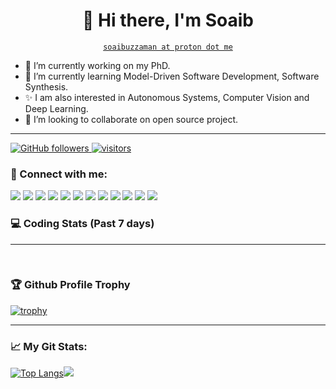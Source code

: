<!-- Title -->
<h1 align="center" title="...and I'm happy to see you here :)">👋 Hi there, I'm Soaib</h1>

<!-- Contact and keys -->
<p align="center">
<a href="mailto:soaibuzzaman@proton.me" title="Email Address"><code>soaibuzzaman at proton dot me</code></a>
</p>


- 🔭 I’m currently working on my PhD.
- 🌱 I’m currently learning Model-Driven Software Development, Software Synthesis.
- ✨ I am also interested in Autonomous Systems, Computer Vision and Deep Learning.
- 👯 I’m looking to collaborate on open source project. 

---------------

<p align="left">
  <a href="https://github.com/soaibsafi?tab=followers">
    <img alt="GitHub followers" src="https://img.shields.io/github/followers/soaibsafi?color=green&logo=github">
  </a>
  <a href="https://github.com/soaibsafi/">
    <img src="https://komarev.com/ghpvc/?username=soaibsafi" alt="visitors" />
  </a>
</p>

### 🔗 Connect with me:

<!-- Socials -->

   <a href="https://soaib.me" title="Personal Website - soaib.me"><img src="https://img.shields.io/badge/-soaib.me-ff5757?style=flat&logo=ApacheSpark&logoColor=white" /></a>
   <a href="https://scholar.google.com/citations?user=TXNeiWcAAAAJ&hl=en" title="Google Scholar - Soaibuzzaman"><img src="https://img.shields.io/badge/Google%20Scholar-4285F4?logo=googlescholar&logoColor=fff&style=flat"/></a>
   <a href="https://dblp.org/pid/242/6523.html" title="dblp-Soaibuzzaman"><img src="https://img.shields.io/badge/dblp-004F9F?logo=dblp&logoColor=fff&style=flat"/></a>
   <a href="https://www.researchgate.net/profile/Soaibuzzaman-2" title="ResearchGate"><img src="https://img.shields.io/badge/ResearchGate-00CCBB?style=flat&logo=ResearchGate&logoColor=white" /></a>
   <a href="https://tuchemnitz.academia.edu/SoaibuzzamanSoaibuzzaman" title="Academia-Soaibuzzaman"><img src="https://img.shields.io/badge/Academia-41454A?style=flat&logo=academia&logoColor=white" /></a>
   <a href="https://www.semanticscholar.org/author/Soaibuzzaman/134774860" title="Semantic Scholar - Soaibuzzaman"><img src="https://img.shields.io/badge/Semantic%20Scholar-1857B6?logo=semanticscholar&logoColor=fff&style=flat" /></a>
   <a href="https://www.goodreads.com/user/show/55336570-soaib-safi" title="Goodreads - Soaib"><img src="https://img.shields.io/badge/Goodreads-372213?logo=goodreads&logoColor=fff&style=flat" /></a>
   <a href="https://www.linkedin.com/in/soaibuzzaman-2a080378/" title="LinkedIn - Soaibuzzaman"><img src="https://img.shields.io/badge/-Soaibuzzaman-0072b1?style=flat&logo=Linkedin&logoColor=white" /></a>
  <a href="https://twitter.com/sooaaib" title="Twitter - @sooaaib"><img src="https://img.shields.io/badge/-sooaaib-00acee?style=flat&logo=Twitter&logoColor=white" /></a>
  <a href="https://stackoverflow.com/users/5543521/soaib" title="StackOverflow - Soaib"><img src="https://img.shields.io/badge/-Soaib-f48225?style=flat&logo=Stackoverflow&logoColor=white" /></a>
  <a href="https://www.instagram.com/sooaaib/" title="Instagram- @sooaaib - "><img src="https://img.shields.io/badge/Instagram-E4405F?logo=instagram&logoColor=fff&style=flat" /></a>
  <a href="https://www.youtube.com/c/soaibsafi/" title="YouTube - @soaibsafi"><img src="(https://img.shields.io/badge/YouTube-F00?logo=youtube&logoColor=fff&style=flat" /></a>

<!-- 
[<img align="left" alt="soaib.me" width="22px" src="https://raw.githubusercontent.com/iconic/open-iconic/master/svg/globe.svg" />](https://soaib.me)
[<img align="left" alt="Soaibuzzaman | Google Scholar" width="22px" src="https://cdn.jsdelivr.net/npm/simple-icons@3.13.0/icons/googlescholar.svg" />](https://scholar.google.com/citations?user=TXNeiWcAAAAJ&hl=en)
[<img align="left" alt="Soaibuzzaman | ResearchGate" width="22px" src="https://cdn.jsdelivr.net/npm/simple-icons@3.13.0/icons/researchgate.svg" />](https://www.researchgate.net/profile/Soaibuzzaman)
[<img align="left" alt="Soaibuzzaman | Orcid" width="22px" src="https://cdn.jsdelivr.net/npm/simple-icons@3.13.0/icons/orcid.svg" />](https://orcid.org/0000-0002-8971-5904)
[<img align="left" alt="Soaibuzzaman | Academia" width="22px" src="https://cdn.jsdelivr.net/npm/simple-icons@3.13.0/icons/academia.svg" />](https://tuchemnitz.academia.edu/SoaibuzzamanSoaibuzzaman)
[<img align="left" alt="Soaibuzzaman | LinkedIn" width="22px" src="https://cdn.jsdelivr.net/npm/simple-icons@v3/icons/linkedin.svg" />](https://www.linkedin.com/in/soaibuzzaman-2a080378/)
[<img align="left" alt="Soaibuzzaman | Twitter" width="22px" src="https://cdn.jsdelivr.net/npm/simple-icons@v3/icons/twitter.svg" />](https://twitter.com/sooaaib)
[<img align="left" alt="Soaibuzzaman | Goodreads" width="22px" src="https://cdn.jsdelivr.net/npm/simple-icons@3.13.0/icons/goodreads.svg" />](https://www.goodreads.com/user/show/55336570-soaib-safi)
[<img align="left" alt="Soaibuzzaman | YouTube" width="22px" src="https://cdn.jsdelivr.net/npm/simple-icons@v3/icons/youtube.svg" />](https://www.youtube.com/c/soaibsafi/)
[<img align="left" alt="Soaibuzzaman | Instagram" width="22px" src="https://cdn.jsdelivr.net/npm/simple-icons@v3/icons/instagram.svg" />](https://www.instagram.com/sooaaib/)
-->

### :computer: Coding Stats (Past 7 days)
<!--START_SECTION:waka-->
<!--END_SECTION:waka-->

---------

<br />


### 🏆 Github Profile Trophy

[![trophy](https://github-profile-trophy.vercel.app/?username=soaibsafi&theme=onedark)](https://github.com/soaibsafi/github-profile-trophy)

<!--
### Spotify Playing 🎧
[<img src="https://now-playing-codestackr.vercel.app/api/spotify-playing" alt="codeSTACKr Spotify Playing" width="350" />](https://open.spotify.com/user/6q8hmxup49h0pfylz2txhth78)
-->

--------------------

### 📈 My Git Stats:

[![Top Langs](https://github-readme-stats.vercel.app/api/top-langs/?username=soaibsafi&layout=compact&hide=jupyter%20notebook&exclude_repo=ToDoList,Soaib-sBlog,android_b-dice_roll&hide_border=false&theme=tokyonight&ine_height50)](https://github.com/soaibsafi?tab=repositories)![](https://github-readme-stats.vercel.app/api?username=soaibsafi&show_icons=true&theme=tokyonight)

<!--
**soaibsafi/soaibsafi** is a ✨ _special_ ✨ repository because its `README.md` (this file) appears on your GitHub profile.
<p align = "center">
  <img src = "https://github-readme-stats.vercel.app/api?username=soaibsafi&show_icons=true&theme=tokyonight&line_height=27">
  <img src = "https://github-readme-stats.vercel.app/api/top-langs/?username=soaibsafi&hide=css,java,html&theme=tokyonight">
</p>
Here are some ideas to get you started:

- 🔭 I’m currently working on ...
- 🌱 I’m currently learning ...
- 👯 I’m looking to collaborate on ...
- 🤔 I’m looking for help with ...
- 💬 Ask me about ...
- 📫 How to reach me: ...
- 😄 Pronouns: ...
- ⚡ Fun fact: ...
-->
